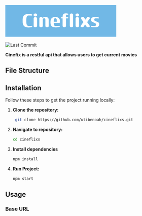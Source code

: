 ![Alt Text](./assets/Cineflixs.png)

![Last Commit](https://img.shields.io/github/last-commit/utibenoah/cineflixs)


 **Cinefix is a restful api that allows users to get current movies**


## File Structure

## Installation
Follow these steps to get the project running locally:

1. **Clone the repository:**

   ```bash
    git clone https://github.com/utibenoah/cineflixs.git

2. **Navigate to repository:**
    ```bash
    cd cineflixs
3.  **Install dependencies** 
    ```bash
    npm install
4.  **Run Project:**
    ```bash
    npm start

## Usage

### Base URL